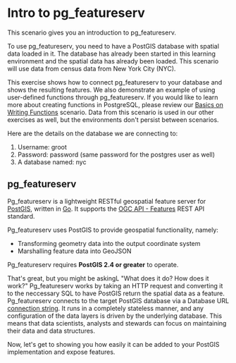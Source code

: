 # Intro to pg_featureserv

This scenario gives you an introduction to pg_featureserv.

To use pg_featureserv, you need to have a PostGIS database with spatial data loaded in it. The database has already been started in this learning environment and the spatial data has already been loaded. This scenario will use data from census data from New York City (NYC). 

This exercise shows how to connect pg_featureserv to your database and shows the resulting features. We also demonstrate an example of using user-defined functions through pg_featureserv. If you would like to learn more about creating functions in PostgreSQL, please review our [Basics on Writing Functions](https://learn.crunchydata.com/postgresql-devel/courses/beyond-basics/basicfunctions) scenario. Data from this scenario is used in our other exercises as well, but the environments don't persist between scenarios.

Here are the details on the database we are connecting to:

1. Username: groot
2. Password: password (same password for the postgres user as well)
3. A database named: nyc

## pg_featureserv

Pg_featureserv is a lightweight RESTful geospatial feature server for [PostGIS](https://postgis.net/), written in [Go](https://golang.org/).
It supports the [OGC API - Features](http://docs.opengeospatial.org/is/17-069r3/17-069r3.html) REST API standard.

Pg_featureserv uses PostGIS to provide geospatial functionality, namely:
  * Transforming geometry data into the output coordinate system
  * Marshalling feature data into GeoJSON

Pg_featureserv requires **PostGIS 2.4 or greater** to operate.

That's great, but you might be askingL "What does it do? How does it work?" Pg_featureserv works by taking an HTTP request and converting it to the neccessary SQL to have PostGIS return the spatial data as a feature. Pg_featureserv connects to the target PostGIS database via a Database URL [connection string](https://www.postgresql.org/docs/10/libpq-connect.html#LIBPQ-CONNSTRING). It runs in a completely stateless manner, and any configuration of the data layers is driven by the underlying database. This means that data scientists, analysts and stewards can focus on maintaining their data and data structures. 

Now, let's get to showing you how easily it can be added to your PostGIS implementation and expose features. 
